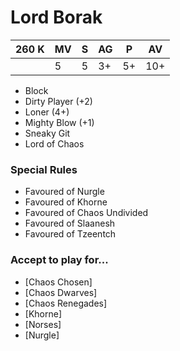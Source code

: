 # Lord Borak
| 260 K  | MV | S | AG | P | AV |
| --- | --- | --- | --- | --- | --- |
| | 5 | 5 | 3+ | 5+ | 10+ |

* Block
* Dirty Player (+2)
* Loner (4+)
* Mighty Blow (+1)
* Sneaky Git
* Lord of Chaos

### Special Rules
* Favoured of Nurgle
* Favoured of Khorne
* Favoured of Chaos Undivided
* Favoured of Slaanesh
* Favoured of Tzeentch

### Accept to play for...
* [Chaos Chosen]
* [Chaos Dwarves]
* [Chaos Renegades]
* [Khorne]
* [Norses]
* [Nurgle]
